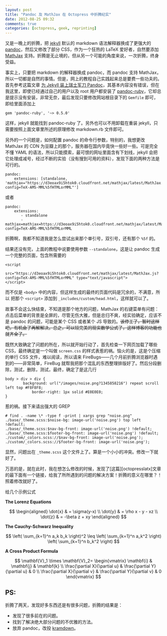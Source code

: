 ```yaml
---
layout: post
title: "Pandoc 及 MathJax 在 Octopress 中折腾纪实"
date: 2012-08-25 09:32
comments: true
categories: [octopress, geek, reprinting]
---
```


又是一晚上的折腾，把 [jekyll][jekyll] 默认的 markdown 语法解释器换成了更强大的 [pandoc][pandoc]，然后又修改了部分 CSS，作为一个狂热的 LaTeX 爱好者，自然要添加 [MathJax][mathjax] 支持。折腾是无止境的，但从另一个可能的角度来说，一次折腾，终身受益。

事实上，只要把 markdown 的解释器换成 pandoc，而 pandoc 支持 MathJax，所以一切都是自然的事情。但是，网上的教程自己实践起来总是要费一些功夫的。首先参考这篇文章 [为 Jekyll 装上瑞士军刀 Pandoc][jekyllpandoc]，其基本内容没有错误，但在我这里，即使已经通过自己的用户以及 root 用户都安装了 [pandoc-ruby][pr]，它却总是提示没有安装，非常无奈，最后发现只要修改网站根目录下的 `Gemfile`
即可，即给里面添加上

    gem 'pandoc-ruby', '~> 0.5.0'

这样，jekyll 就能找到 pandoc-ruby 了。另外也可以不用卸载在重装 jekyll，只需要按照上面文章里所述的原理修改 markdown.rb 文件即可。

<!--more-->

另外的一个问题是，如何配置 pandoc 的命令行参数，特别的，我想更改 MathJax 的 CDN
为豆瓣上的那个，服务器在国内毕竟快一些好一些。可是完全不懂 YAML 的语法，所以只能摸索，最可恨的网址里面含有下划线，jekyll 会把它处理成减号，经过不断的实验（没有搜到可用的资料），发现下面的两种方法是可行的。

    pandoc:
        extensions: [standalone, 'mathjax="https://d3eoax9i5htok0.cloudfront.net/mathjax/latest/MathJax.js?config=TeX-AMS-MML%5fHTMLorMML"']

或者

    pandoc:
        extensions:
           - standalone
           - mathjax=mathjax=https://d3eoax9i5htok0.cloudfront.net/mathjax/latest/MathJax.js?config=TeX-AMS-MML%5fHTMLorMML

折腾啊，我都不知道我是怎么尝试出来那个单引号，双引号，还有那个 `%5f` 的。

结果还没有完，上面的教程中说要使用参数 `--standalone`，这是让 pandoc 生成一个完整的页面，包含所需要的

    <script 
       src="https://d3eoax9i5htok0.cloudfront.net/mathjax/latest/MathJax.js?config=TeX-AMS-MML%5fHTMLorMML" type="text/javascript">
    </script>
而不仅是 `<body>` 中的内容，但这样生成的最终的页面代码是冗余的，不满意，所以
把那个 `<script>` 添加到 `_includes/custom/head.html`，这样就可以了。

故事不会这么快结束，不知道是那个地方的问题，MathJax 的右键菜单有问题：点击后菜单的背景是全屏的，尽管无伤大雅，但是总归不爽，经实验确定，应该不是 pandoc 的问题，可能是某个 CSS 或者某个 JS 导致的。<del>该停工了，暂时这样吧，有机会了再解解决。总之，可以较完美的现实数学公式了，这样博客的功能也就齐全了。</del>

既然大致确定了问题的所在，所以就开始行动了，首先检查一下网页加载了哪些 CSS，最终确定是一个叫做 `screen.css` 的样式表惹的祸。恼火的是，这是个压缩的单行 CSS 文件，难以阅读，所以请来 FireBugs——几个月前折腾浏览器时遇到的——非常简单，FireBug 就帮我把那个混乱的东西整理排版好了。然后分段删除，测试，删除，测试，最终，确定了是这几行

    body > div > div {
            background: url("/images/noise.png?1345858216") repeat scroll left top #F8F8F8;
                border-right: 1px solid #E0E0E0;
    }
惹的祸。接下来请出强大的 GREP

    # find . -name \* -type f -print | xargs grep "noise.png"
    ./base/_theme.scss:$noise-bg: image-url('noise.png') top left !default;
    ./base/_theme.scss:$nav-bg-front: image-url('noise.png') !default;
    ./base/_theme.scss:$footer-bg-front: image-url('noise.png') !default;
    ./custom/_colors.scss://$nav-bg-front: image-url('noise.png');
    ./custom/_colors.scss://$footer-bg-front: image-url('noise.png');
显然，问题出在 `_theme.scss` 这个文件上了。算是一个小小的冲突。修改一下就好了。

万恶的是，就在此时，我在想怎么修改的时候，发现了[这篇][octopresslatx]文章的最下面有一个链接，给我了所所遇到的问题的解决方案！折腾的意义在哪里？！
照着修改就好了。
    
给几个示例公式

**The Lorenz Equations**

$$
\begin{aligned}
\dot{x} & = \sigma(y-x) \\
\dot{y} & = \rho x - y - xz \\
\dot{z} & = -\beta z + xy 
\end{aligned}
$$

**The Cauchy-Schwarz Inequality**

$$
\left( \sum_{k=1}^n a_k b_k \right)^2 \leq \left( \sum_{k=1}^n a_k^2 \right) \left( \sum_{k=1}^n b_k^2 \right)
$$

**A Cross Product Formula**

$$
\mathbf{V}_1 \times \mathbf{V}_2=
\begin{vmatrix}
\mathbf{i} & \mathbf{j} & \mathbf{k} \\
\frac{\partial X}{\partial u} &  \frac{\partial Y}{\partial u} & 0 \\
\frac{\partial X}{\partial v} &  \frac{\partial Y}{\partial v} & 0 
\end{vmatrix}
$$



PS:
---

折腾了两天，发现好多东西还是有很多问题，折腾的结果是：

* 发现了很多前在的问题。
* 找到了解决绝大部分问题的不优雅的方法。
* 放弃 pandoc，改投 [kramdown][kramdown]。


[jekyll]: http://jekyllrb.com/
[pandoc]: http://johnmacfarlane.net/pandoc/
[mathjax]: http://www.mathjax.org/
[jekyllpandoc]: http://yangzetian.github.com/2012/04/15/jekyll-pandoc/
[pr]: https://github.com/alphabetum/pandoc-ruby
[octopresslatex]: http://chen.yanping.me/cn/blog/2012/03/10/octopress-with-latex/
[kramdown]: http://kramdown.rubyforge.org/
